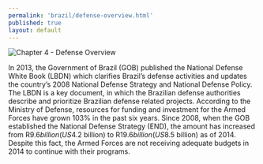 ```yaml
---
permalink: 'brazil/defense-overview.html'
published: true
layout: default
---
```

![Chapter 4 - Defense Overview](../images/chap4-defense-overview.png)

In 2013, the Government of Brazil (GOB) published the National Defense White Book (LBDN) which clarifies Brazil’s defense activities and updates the country’s 2008 National Defense Strategy and National Defense Policy. The LBDN is a key document, in which the Brazilian defense authorities describe and prioritize Brazilian defense related projects. According to the Ministry of Defense, resources for funding and investment for the Armed Forces have grown 103% in the past six years. Since 2008, when the GOB established the National Defense Strategy (END), the amount has increased from R$9.6 billion (US$4.2 billion) to R$19.6 billion (US$8.5 billion) as of 2014. Despite this fact, the Armed Forces are not receiving adequate budgets in 2014 to continue with their programs.
